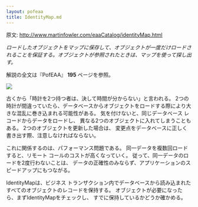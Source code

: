 ```yaml
---
layout: pofeaa
title: IdentityMap.md
---
```


原文: http://www.martinfowler.com/eaaCatalog/identityMap.html

*ロードしたオブジェクトをマップに保存して、オブジェクトが一度だけロードされることを保証する。オブジェクトが参照されたときは、マップを使って探し出す。*

解説の全文は『PofEAA』 **195** ページを参照。

![](http://www.martinfowler.com/eaaCatalog/idMapperSketch.gif)

古くから「時計を2つ持つ者は、決して時間が分からない」と言われる。
2つの時計が間違っていたら、データベースからオブジェクトをロードする際により大きな混乱に巻き込まれる可能性がある。
気を付けないと、同じデータベース レコードからデータをロードし、
異なる2つのオブジェクトに入れてしまうこともある。
2つのオブジェクトを更新した場合は、
変更点をデータベースに正しく書き出す際、注意しなければならない。

これに関係するのは、パフォーマンス問題である。
同一データを複数回ロードすると、リモート
コールのコストが高くなっていく。
従って、同一データのロードを2度行わないことは、
データの正確性のみならず、アプリケーションのスピードアップにもつながる。

IdentityMapは、ビジネス
トランザクション内でデータベースから読み込まれたすべてのオブジェクトのレコードを保持する。
オブジェクトが必要になったら、まずIdentityMapをチェックし、
すでに保持しているかどうか確かめる。
